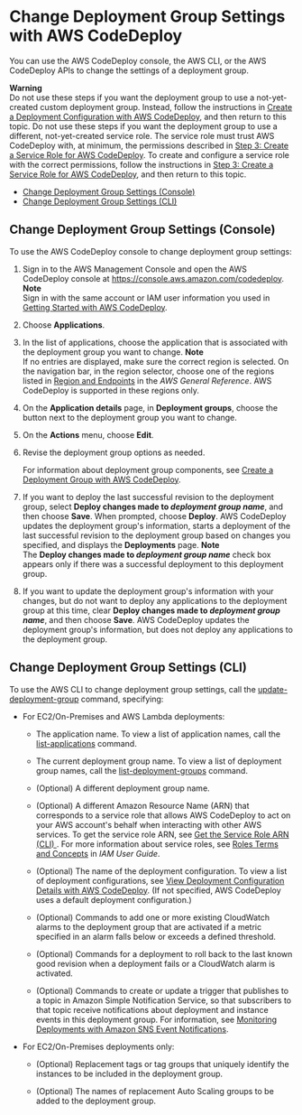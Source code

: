 # Change Deployment Group Settings with AWS CodeDeploy<a name="deployment-groups-edit"></a>

You can use the AWS CodeDeploy console, the AWS CLI, or the AWS CodeDeploy APIs to change the settings of a deployment group\.

**Warning**  
Do not use these steps if you want the deployment group to use a not\-yet\-created custom deployment group\. Instead, follow the instructions in [Create a Deployment Configuration with AWS CodeDeploy](deployment-configurations-create.md), and then return to this topic\. Do not use these steps if you want the deployment group to use a different, not\-yet\-created service role\. The service role must trust AWS CodeDeploy with, at minimum, the permissions described in [Step 3: Create a Service Role for AWS CodeDeploy](getting-started-create-service-role.md)\. To create and configure a service role with the correct permissions, follow the instructions in [Step 3: Create a Service Role for AWS CodeDeploy](getting-started-create-service-role.md), and then return to this topic\.


+ [Change Deployment Group Settings \(Console\)](#deployment-groups-edit-console)
+ [Change Deployment Group Settings \(CLI\)](#deployment-groups-edit-cli)

## Change Deployment Group Settings \(Console\)<a name="deployment-groups-edit-console"></a>

To use the AWS CodeDeploy console to change deployment group settings:

1. Sign in to the AWS Management Console and open the AWS CodeDeploy console at [https://console\.aws\.amazon\.com/codedeploy](https://console.aws.amazon.com/codedeploy)\.
**Note**  
Sign in with the same account or IAM user information you used in [Getting Started with AWS CodeDeploy](getting-started-codedeploy.md)\.

1. Choose **Applications**\.

1. In the list of applications, choose the application that is associated with the deployment group you want to change\.
**Note**  
If no entries are displayed, make sure the correct region is selected\. On the navigation bar, in the region selector, choose one of the regions listed in [Region and Endpoints](http://docs.aws.amazon.com/general/latest/gr/rande.html#codedeploy_region) in the *AWS General Reference*\. AWS CodeDeploy is supported in these regions only\.

1. On the **Application details** page, in **Deployment groups**, choose the button next to the deployment group you want to change\.

1. On the **Actions** menu, choose **Edit**\.

1. Revise the deployment group options as needed\.

   For information about deployment group components, see [Create a Deployment Group with AWS CodeDeploy](deployment-groups-create.md)\.

1. If you want to deploy the last successful revision to the deployment group, select **Deploy changes made to *deployment group name***, and then choose **Save**\. When prompted, choose **Deploy**\. AWS CodeDeploy updates the deployment group's information, starts a deployment of the last successful revision to the deployment group based on changes you specified, and displays the **Deployments** page\.
**Note**  
The **Deploy changes made to *deployment group name*** check box appears only if there was a successful deployment to this deployment group\.

1. If you want to update the deployment group's information with your changes, but do not want to deploy any applications to the deployment group at this time, clear **Deploy changes made to *deployment group name***, and then choose **Save**\. AWS CodeDeploy updates the deployment group's information, but does not deploy any applications to the deployment group\.

## Change Deployment Group Settings \(CLI\)<a name="deployment-groups-edit-cli"></a>

To use the AWS CLI to change deployment group settings, call the [update\-deployment\-group](http://docs.aws.amazon.com/cli/latest/reference/deploy/update-deployment-group.html) command, specifying:

+ For EC2/On\-Premises and AWS Lambda deployments:

  + The application name\. To view a list of application names, call the [list\-applications](http://docs.aws.amazon.com/cli/latest/reference/deploy/list-applications.html) command\.

  + The current deployment group name\. To view a list of deployment group names, call the [list\-deployment\-groups](http://docs.aws.amazon.com/cli/latest/reference/deploy/list-deployment-groups.html) command\.

  + \(Optional\) A different deployment group name\.

  + \(Optional\) A different Amazon Resource Name \(ARN\) that corresponds to a service role that allows AWS CodeDeploy to act on your AWS account's behalf when interacting with other AWS services\. To get the service role ARN, see [Get the Service Role ARN \(CLI\) ](getting-started-create-service-role.md#getting-started-get-service-role-cli)\. For more information about service roles, see [Roles Terms and Concepts](http://docs.aws.amazon.com/IAM/latest/UserGuide/cross-acct-access.html) in *IAM User Guide*\.

  + \(Optional\) The name of the deployment configuration\. To view a list of deployment configurations, see [View Deployment Configuration Details with AWS CodeDeploy](deployment-configurations-view-details.md)\. \(If not specified, AWS CodeDeploy uses a default deployment configuration\.\)

  + \(Optional\) Commands to add one or more existing CloudWatch alarms to the deployment group that are activated if a metric specified in an alarm falls below or exceeds a defined threshold\.

  + \(Optional\) Commands for a deployment to roll back to the last known good revision when a deployment fails or a CloudWatch alarm is activated\.

  + \(Optional\) Commands to create or update a trigger that publishes to a topic in Amazon Simple Notification Service, so that subscribers to that topic receive notifications about deployment and instance events in this deployment group\. For information, see [Monitoring Deployments with Amazon SNS Event Notifications](monitoring-sns-event-notifications.md)\.

+ For EC2/On\-Premises deployments only:

  + \(Optional\) Replacement tags or tag groups that uniquely identify the instances to be included in the deployment group\.

  + \(Optional\) The names of replacement Auto Scaling groups to be added to the deployment group\.
